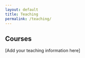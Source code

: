 ```yaml
---
layout: default
title: Teaching
permalink: /teaching/
---
```


## Courses

[Add your teaching information here]